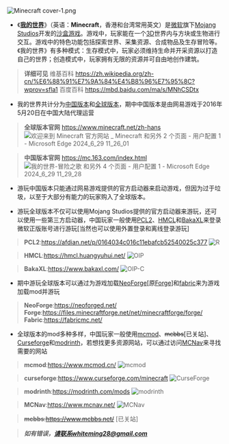 ![Minecraft cover-1.png](https://github.com/yunzhi-tenthofadis/yunzhi-tenthofadis.github.io/assets/144130279/a4228173-4847-4f60-a29d-35fdd14e6d45)


- 《**[我的世界](https://zh.wikipedia.org/zh-cn/%E6%88%91%E7%9A%84%E4%B8%96%E7%95%8C?wprov=sfla1)**》（英语：**Minecraft**，香港和台湾常用英文）是[微软](https://zh.wikipedia.org/wiki/%E5%BE%AE%E8%BD%AF)旗下[Mojang Studios](https://zh.wikipedia.org/wiki/Mojang_Studios)开发的[沙盒游戏](https://zh.wikipedia.org/wiki/%E6%B2%99%E7%9B%92%E6%B8%B8%E6%88%8F)。游戏中，玩家能在一个[3D](https://zh.wikipedia.org/wiki/%E4%B8%89%E7%BB%B4%E8%AE%A1%E7%AE%97%E6%9C%BA%E5%9B%BE%E5%BD%A2)世界内与方块或生物进行交互。游戏中的特色功能包括探索世界、采集资源、合成物品及生存冒险等。《我的世界》有多种模式：生存模式中，玩家必须维持生命并开采资源以打造自己的世界；创造模式中，玩家拥有无限的资源并可自由地创作建筑。

> **详细可见**
维基百科
https://zh.wikipedia.org/zh-cn/%E6%88%91%E7%9A%84%E4%B8%96%E7%95%8C?wprov=sfla1
百度百科
https://mbd.baidu.com/ma/s/MNhCSDtx


- 我的世界共计分为[中国版本](https://mc.163.com/index.html)和[全球版本](https://www.minecraft.net/zh-hans)，期中中国版本是由网易游戏于2016年5月20日在中国大陆代理运营

> **全球版本官网**
https://www.minecraft.net/zh-hans
![欢迎来到 Minecraft 官方网站 _ Minecraft 和另外 2 个页面 - 用户配置 1 - Microsoft​ Edge 2024_6_29 11_26_01](https://github.com/yunzhi-tenthofadis/yunzhi-tenthofadis.github.io/assets/144130279/135a9764-6c06-4fc2-8a85-cb2740df4f4c)

> **中国版本官网**
https://mc.163.com/index.html
![我的世界-冒险之歌 和另外 4 个页面 - 用户配置 1 - Microsoft​ Edge 2024_6_29 11_29_28](https://github.com/yunzhi-tenthofadis/yunzhi-tenthofadis.github.io/assets/144130279/48962ac5-dbe5-4f35-aa7c-9066ad8b4f61)


- 游玩中国版本只能通过网易游戏提供的官方启动器来启动游戏，但因为过于垃圾，以至于大部分有能力的玩家购入了全球版本。


- 游玩全球版本不仅可以使用Mojang Studios提供的官方启动器来游玩，还可以使用一些第三方启动器，中国玩家一般使用[PCL2](https://afdian.net/p/0164034c016c11ebafcb52540025c377)、[HMCL](https://hmcl.huangyuhui.net/)和[BakaXL](https://www.bakaxl.com/)来登录微软正版账号进行游玩[当然也可以使用外置登录和离线登录游玩]

> **PCL2**:https://afdian.net/p/0164034c016c11ebafcb52540025c377
![R](https://github.com/yunzhi-tenthofadis/yunzhi-tenthofadis.github.io/assets/144130279/1f4544c9-05dd-48db-b27d-e2f935377a90)

> **HMCL**:https://hmcl.huangyuhui.net/
![OIP](https://github.com/yunzhi-tenthofadis/yunzhi-tenthofadis.github.io/assets/144130279/abb1d7f2-d721-40f5-b121-a642d4c17fb0)

> **BakaXL**:https://www.bakaxl.com/
![OIP-C](https://github.com/yunzhi-tenthofadis/yunzhi-tenthofadis.github.io/assets/144130279/5b9e9195-f550-488f-afb7-dc27846db42a)

- 期中游玩全球版本可以通过为游戏加载[NeoForge](https://neoforged.net/)[原[Forge](https://files.minecraftforge.net/net/minecraftforge/forge/)]和[fabric](https://fabricmc.net/)来为游戏加载mod并游玩

> **NeoForge**:https://neoforged.net/
**Forge**:https://files.minecraftforge.net/net/minecraftforge/forge/
**Fabric**:https://fabricmc.net/


- 全球版本的mod多种多样，中国玩家一般使用[mcmod](https://www.mcmod.cn/)、~~mcbbs~~[已关站]、[Curseforge](https://www.curseforge.com/minecraft)和[modrinth](https://modrinth.com/mods)，若想找更多资源网站，可以通过访问[MCNav](https://www.mcnav.net/)来寻找需要的网站

> **mcmod**:https://www.mcmod.cn/
![mcmod](https://github.com/yunzhi-tenthofadis/yunzhi-tenthofadis.github.io/assets/144130279/af4abab1-252e-4c27-aca7-566f2e632800)

> **curseforge**:https://www.curseforge.com/minecraft
![CurseForge](https://github.com/yunzhi-tenthofadis/yunzhi-tenthofadis.github.io/assets/144130279/2a3c86e9-b6a9-4640-94a9-61d9bdc4926f)

> **modrinth**:https://modrinth.com/mods
![modrinth](https://github.com/yunzhi-tenthofadis/yunzhi-tenthofadis.github.io/assets/144130279/d71fb393-8c5f-4c6a-9d5c-14f19746886c)

> **MCNav**:https://www.mcnav.net/
![MCNav](https://github.com/yunzhi-tenthofadis/yunzhi-tenthofadis.github.io/assets/144130279/cbd9ea69-e7bb-469d-961b-3217d3ba1362)

> ~~**mcbbs**:https://www.mcbbs.net/~~  [已关站]





> _**如有错误，请联系whiteming28@gmail.com**_
